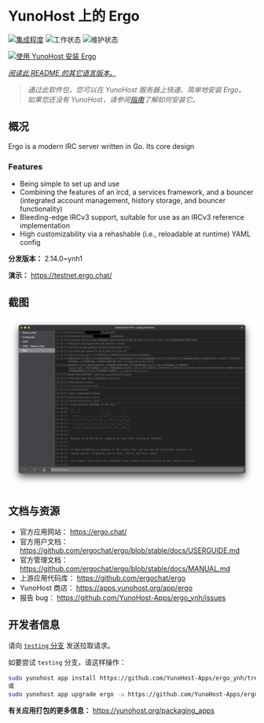 <!--
注意：此 README 由 <https://github.com/YunoHost/apps/tree/master/tools/readme_generator> 自动生成
请勿手动编辑。
-->

# YunoHost 上的 Ergo

[![集成程度](https://apps.yunohost.org/badge/integration/ergo)](https://ci-apps.yunohost.org/ci/apps/ergo/)
![工作状态](https://apps.yunohost.org/badge/state/ergo)
![维护状态](https://apps.yunohost.org/badge/maintained/ergo)

[![使用 YunoHost 安装 Ergo](https://install-app.yunohost.org/install-with-yunohost.svg)](https://install-app.yunohost.org/?app=ergo)

*[阅读此 README 的其它语言版本。](./ALL_README.md)*

> *通过此软件包，您可以在 YunoHost 服务器上快速、简单地安装 Ergo。*  
> *如果您还没有 YunoHost，请参阅[指南](https://yunohost.org/install)了解如何安装它。*

## 概况

Ergo is a modern IRC server written in Go. Its core design 

### Features

- Being simple to set up and use
- Combining the features of an ircd, a services framework, and a bouncer (integrated account management, history storage, and bouncer functionality)
- Bleeding-edge IRCv3 support, suitable for use as an IRCv3 reference implementation
- High customizability via a rehashable (i.e., reloadable at runtime) YAML config



**分发版本：** 2.14.0~ynh1

**演示：** <https://testnet.ergo.chat/>

## 截图

![Ergo 的截图](./doc/screenshots/textual.jpg)

## 文档与资源

- 官方应用网站： <https://ergo.chat/>
- 官方用户文档： <https://github.com/ergochat/ergo/blob/stable/docs/USERGUIDE.md>
- 官方管理文档： <https://github.com/ergochat/ergo/blob/stable/docs/MANUAL.md>
- 上游应用代码库： <https://github.com/ergochat/ergo>
- YunoHost 商店： <https://apps.yunohost.org/app/ergo>
- 报告 bug： <https://github.com/YunoHost-Apps/ergo_ynh/issues>

## 开发者信息

请向 [`testing` 分支](https://github.com/YunoHost-Apps/ergo_ynh/tree/testing) 发送拉取请求。

如要尝试 `testing` 分支，请这样操作：

```bash
sudo yunohost app install https://github.com/YunoHost-Apps/ergo_ynh/tree/testing --debug
或
sudo yunohost app upgrade ergo -u https://github.com/YunoHost-Apps/ergo_ynh/tree/testing --debug
```

**有关应用打包的更多信息：** <https://yunohost.org/packaging_apps>
